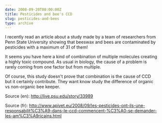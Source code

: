 ```yaml
---
date: 2008-09-20T00:00:00Z
title: Pesticides and bee's CCD
slug: pesticides-and-bees
type: archive
---
```


I recently read an article about a study made by a team of researchers from Penn State University showing that beeswax and bees are contaminated by pesticides with a maximum of 31 of them!

It seems you have here a kind of combination of multiple molecules creating a highly toxic compound.  As usual in biology, the cause of a problem is rarely coming from one factor but from multiple.

Of course, this study doesn't prove that combination is the cause of CCD but it certainly contribute. They want know study the difference of organic vs non-organic bee keeper.

Source (en): <http://live.psu.edu/story/33989>

Source (fr): <http://www.apivet.eu/2008/09/les-pesticides-ont-ils-une-responsabilit%C3%A9-dans-le-ccd-commencent-%C3%A0-se-demander-les-am%C3%A9ricains.html>
